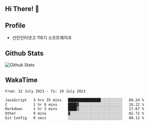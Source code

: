 ## Hi There! 👋

## Profile

-   선린인터넷고 118기 소프트웨어과

## Github Stats

![Github Stats](https://github-readme-stats.vercel.app/api/top-langs/?username=NY0510&theme=tokyonight&hide_border=true&layout=compact)

## WakaTime

<!--START_SECTION:waka-->

```txt
From: 12 July 2023 - To: 19 July 2023

JavaScript   3 hrs 35 mins   ███████████████░░░░░░░░░░   60.24 %
C            1 hr 8 mins     ████▓░░░░░░░░░░░░░░░░░░░░   19.22 %
Markdown     1 hr 3 mins     ████▒░░░░░░░░░░░░░░░░░░░░   17.67 %
Other        9 mins          ▓░░░░░░░░░░░░░░░░░░░░░░░░   02.72 %
Git Config   0 secs          ░░░░░░░░░░░░░░░░░░░░░░░░░   00.11 %
```

<!--END_SECTION:waka-->
